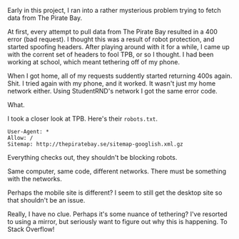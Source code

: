
Early in this project, I ran into a rather mysterious problem trying to fetch data from The Pirate Bay.

At first, every attempt to pull data from The Pirate Bay resulted in a 400 error (bad request).
I thought this was a result of robot protection, and started spoofing headers.
After playing around with it for a while, I came up with the corrent set of headers to fool TPB, or so I thought.
I had been working at school, which meant tethering off of my phone.

When I got home, all of my requests suddently started returning 400s again. Shit.
I tried again with my phone, and it worked.
It wasn't just my home network either.
Using StudentRND's network I got the same error code.

What.

I took a closer look at TPB. Here's their `robots.txt`.

```
User-Agent: *
Allow: /
Sitemap: http://thepiratebay.se/sitemap-googlish.xml.gz
```

Everything checks out, they shouldn't be blocking robots.

Same computer, same code, different networks. There must be something with the networks.

Perhaps the mobile site is different?
I seem to still get the desktop site so that shouldn't be an issue.

Really, I have no clue. Perhaps it's some nuance of tethering?
I've resorted to using a mirror, but seriously want to figure out why this is happening.
To Stack Overflow!
